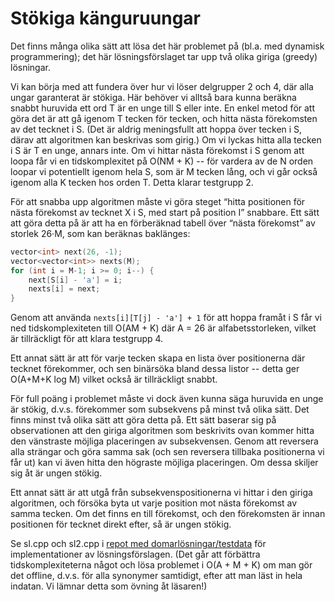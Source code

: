 # Stökiga känguruungar

Det finns många olika sätt att lösa det här problemet på (bl.a. med dynamisk programmering); det här lösningsförslaget tar upp två olika giriga (greedy) lösningar.

Vi kan börja med att fundera över hur vi löser delgrupper 2 och 4, där alla ungar garanterat är stökiga. Här behöver vi alltså bara kunna beräkna snabbt huruvida ett ord T är en unge till S eller inte. En enkel metod för att göra det är att gå igenom T tecken för tecken, och hitta nästa förekomsten av det tecknet i S. (Det är aldrig meningsfullt att hoppa över tecken i S, därav att algoritmen kan beskrivas som girig.) Om vi lyckas hitta alla tecken i S är T en unge, annars inte. Om vi hittar nästa förekomst i S genom att loopa får vi en tidskomplexitet på O(NM + K) -- för vardera av de N orden loopar vi potentiellt igenom hela S, som är M tecken lång, och vi går också igenom alla K tecken hos orden T. Detta klarar testgrupp 2.

För att snabba upp algoritmen måste vi göra steget “hitta positionen för nästa förekomst av tecknet X i S, med start på position I” snabbare. Ett sätt att göra detta på är att ha en förberäknad tabell över “nästa förekomst” av storlek 26·M, som kan beräknas baklänges:
```cpp
vector<int> next(26, -1);
vector<vector<int>> nexts(M);
for (int i = M-1; i >= 0; i--) {
    next[S[i] - 'a'] = i;
    nexts[i] = next;
}
```
Genom att använda `nexts[i][T[j] - 'a'] + 1` för att hoppa framåt i S får vi ned tidskomplexiteten till O(AM + K) där A = 26 är alfabetsstorleken, vilket är tillräckligt för att klara testgrupp 4.

Ett annat sätt är att för varje tecken skapa en lista över positionerna där tecknet förekommer, och sen binärsöka bland dessa listor -- detta ger O(A+M+K log M) vilket också är tillräckligt snabbt.

För full poäng i problemet måste vi dock även kunna säga huruvida en unge är stökig, d.v.s. förekommer som subsekvens på minst två olika sätt. Det finns minst två olika sätt att göra detta på. Ett sätt baserar sig på observationen att den giriga algoritmen som beskrivits ovan kommer hitta den vänstraste möjliga placeringen av subsekvensen. Genom att reversera alla strängar och göra samma sak (och sen reversera tillbaka positionerna vi får ut) kan vi även hitta den högraste möjliga placeringen. Om dessa skiljer sig åt är ungen stökig.

Ett annat sätt är att utgå från subsekvenspositionerna vi hittar i den giriga algoritmen, och försöka byta ut varje position mot nästa förekomst av samma tecken. Om det finns en till förekomst, och den förekomsten är innan positionen för tecknet direkt efter, så är ungen stökig.

Se sl.cpp och sl2.cpp i [repot med domarlösningar/testdata](https://github.com/Kodsport/swedish-olympiad-2021-public/blob/main/onlinekval/kanguruord/submissions/accepted/) för implementationer av lösningsförslagen. (Det går att förbättra tidskomplexiteterna något och lösa problemet i O(A + M + K) om man gör det offline, d.v.s. för alla synonymer samtidigt, efter att man läst in hela indatan. Vi lämnar detta som övning åt läsaren!)
